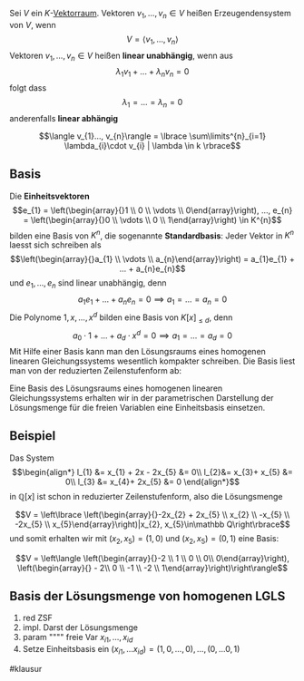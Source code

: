 Sei $V$ ein $K$-[Vektorraum](Vektorräume.md). 
Vektoren $v_{1}, ..., v_{n} \in V$ heißen Erzeugendensystem von $V$, wenn 
$$V = \langle v_{1}, ..., v_{n} \rangle$$
Vektoren $v_{1}, ..., v_{n} \in V$ heißen __linear unabhängig__, wenn aus
$$\lambda_{1}v_{1} + ... + \lambda_{n} v_{n} = 0$$
folgt dass
$$\lambda_{1} = ... = \lambda_{n} = 0$$ anderenfalls __linear abhängig__

$$\langle v_{1}..., v_{n}\rangle = \lbrace \sum\limits^{n}_{i=1} \lambda_{i}\cdot v_{i} | \lambda \in k \rbrace$$



## Basis

Die __Einheitsvektoren__
$$e_{1} = \left(\begin{array}{}1 \\ 0 \\ \vdots \\ 0\end{array}\right), ..., e_{n} = \left(\begin{array}{}0 \\ \vdots \\ 0 \\ 1\end{array}\right) \in K^{n}$$
bilden eine Basis von $K^{n}$, die sogenannte __Standardbasis__: 
Jeder Vektor in $K^{n}$ laesst sich schreiben als
$$\left(\begin{array}{}a_{1} \\ \vdots \\ a_{n}\end{array}\right) = a_{1}e_{1} + ... + a_{n}e_{n}$$
und $e_{1}, ..., e_{n}$ sind linear unabhängig, denn
$$a_{1}e_{1}+ ... + a_{n}e_{n}= 0 \implies a_{1} = ... = a_{n}= 0$$
Die Polynome $1, x, ..., x^{d}$ bilden eine Basis von $K[x]_{\le d}$, denn
$$a_{0} \cdot 1 + ... + a_{d} \cdot x^{d} = 0 \implies a_{1} = ... = a_{d} = 0$$
Mit Hilfe einer Basis kann man den Lösungsraums eines homogenen linearen Gleichungssystems wesentlich kompakter schreiben. Die Basis liest man von der reduzierten Zeilenstufenform ab:

Eine Basis des Lösungsraums eines homogenen linearen Gleichungssystems erhalten wir in der parametrischen Darstellung der Lösungsmenge für die freien Variablen eine Einheitsbasis einsetzen.

## Beispiel

Das System 
$$\begin{align*}
l_{1} &= x_{1} + 2x  - 2x_{5} &= 0\\
l_{2}&= x_{3}+ x_{5} &= 0\\
l_{3} &=  x_{4}+ 2x_{5} &= 0
\end{align*}$$
in $\mathbb Q[x]$ ist schon in reduzierter Zeilenstufenform, also die Lösungsmenge

$$V = \left\lbrace \left(\begin{array}{}-2x_{2} + 2x_{5} \\ x_{2} \\ -x_{5} \\ -2x_{5} \\ x_{5}\end{array}\right)|x_{2}, x_{5}\in\mathbb Q\right\rbrace$$
und somit erhalten wir mit $(x_{2}, x_{5}) = (1, 0)$ und $(x_{2}, x_{5}) = (0, 1)$ eine Basis:

$$V = \left\langle \left(\begin{array}{}-2 \\ 1 \\ 0 \\ 0\\ 0\end{array}\right), \left(\begin{array}{} - 2\\ 0 \\ -1 \\ -2 \\ 1\end{array}\right)\right\rangle$$


## Basis der Lösungsmenge von homogenen LGLS

1) red ZSF
2) impl. Darst der Lösungsmenge
3) param """" freie Var $x_{i1},..., x_{id}$
4) Setze Einheitsbasis ein $(x_{i1}, ... x_{id}) = (1, 0, ..., 0), ..., (0, ... 0, 1)$

#klausur 